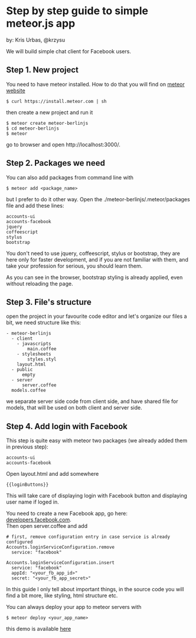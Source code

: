 # Step by step guide to simple meteor.js app

by: Kris Urbas, @krzysu  

We will build simple chat client for Facebook users.


## Step 1. New project

You need to have meteor installed. How to do that you will find on [meteor website](http://meteor.com/)
  
    $ curl https://install.meteor.com | sh
   
then create a new project and run it

    $ meteor create meteor-berlinjs
    $ cd meteor-berlinjs
    $ meteor
    
go to browser and open http://localhost:3000/.


## Step 2. Packages we need

You can also add packages from command line with

    $ meteor add <package_name>
      
but I prefer to do it other way. Open the ./meteor-berlinjs/.meteor/packages file and add these lines:

    accounts-ui
    accounts-facebook
    jquery
    coffeescript
    stylus
    bootstrap
    
You don't need to use jquery, coffeescript, stylus or bootstrap, they are here only for faster development, and if you are not familiar with them, and take your profession for serious, you should learn them.

As you can see in the browser, bootstrap styling is already applied, even without reloading the page.

## Step 3. File's structure
  
open the project in your favourite code editor and let's organize our files a bit, we need structure like this:

    - meteor-berlinjs
      - client
        - javascripts
            main.coffee
        - stylesheets
            styles.styl
        layout.html
      - public
          empty
      - server
          server.coffee
      models.coffee
      
we separate server side code from client side, and have shared file for models, that will be used on both client and server side.


## Step 4. Add login with Facebook

This step is quite easy with meteor two packages (we already added them in previous step):

    accounts-ui
    accounts-facebook

Open layout.html and add somewhere

    {{loginButtons}}
    
This will take care of displaying login with Facebook button and displaying user name if loged in.

You need to create a new Facebook app, go here: [developers.facebook.com](https://developers.facebook.com).    
Then open server.coffee and add

    # first, remove configuration entry in case service is already configured
    Accounts.loginServiceConfiguration.remove
      service: "facebook"

    Accounts.loginServiceConfiguration.insert
      service: "facebook"
      appId: "<your_fb_app_id>"
      secret: "<your_fb_app_secret>"
      
In this guide I only tell about important things, in the source code you will find a bit more, like styling, html structure etc.

You can always deploy your app to meteor servers with

    $ meteor deploy <your_app_name>
      
this demo is available [here](http://berlinjs-demo.meteor.com/)